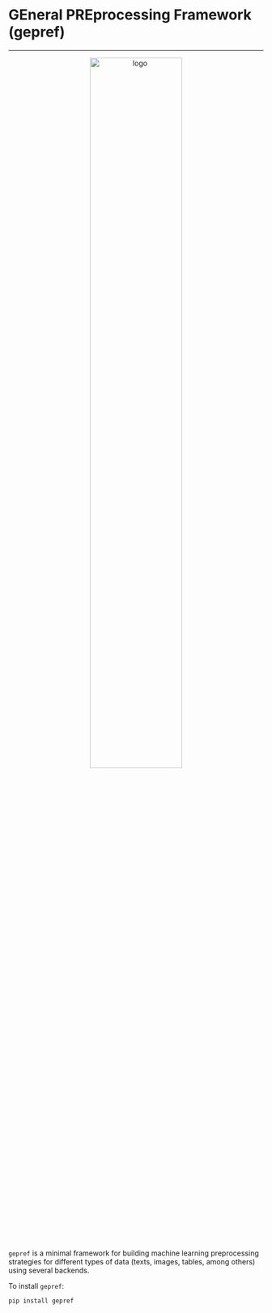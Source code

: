 # GEneral PREprocessing Framework (gepref)
---

<div align="center">
    <img src="https://raw.githubusercontent.com/juselara1/gepref/feat/docs/doc/source/_static/gepref.png" alt="logo" width="60%"></img>
</div>

`gepref` is a minimal framework for building machine learning preprocessing strategies for different types of data (texts, images, tables, among others) using several backends.

To install `gepref`:

```sh
pip install gepref
```
